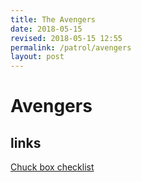 ```yaml
---
title: The Avengers
date: 2018-05-15
revised: 2018-05-15 12:55 
permalink: /patrol/avengers
layout: post
---
```


# Avengers

## links

<a href="/patrol/avengers/chuckbox">Chuck box checklist</a>

